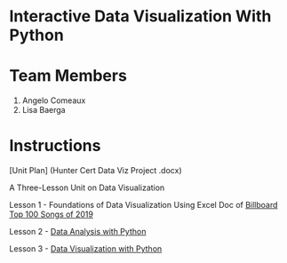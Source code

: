# Interactive Data Visualization With Python

# Team Members
1. Angelo Comeaux
2. Lisa Baerga


# Instructions
[Unit Plan] (Hunter Cert Data Viz Project .docx)

A Three-Lesson Unit on Data Visualization

Lesson 1 - Foundations of Data Visualization Using Excel Doc of [Billboard Top 100 Songs of 2019](https://github.com/hunter-teacher-cert/summer-2020-topics-project-data_viz/blob/master/Billboad_Top_100_Weekly_2019.csv)

Lesson 2 - [Data Analysis with Python](Data_viz_day2.docx)

Lesson 3 - [Data Visualization with Python](Data_viz_day3.docx)
